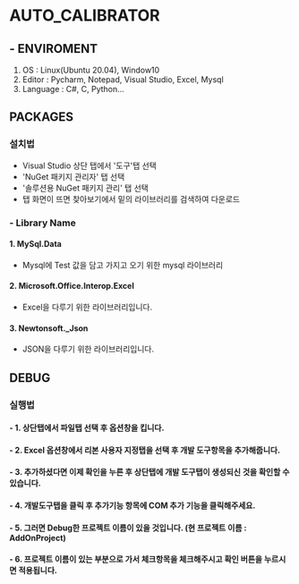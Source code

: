 # AUTO_CALIBRATOR
## - ENVIROMENT
1. OS : Linux(Ubuntu 20.04), Window10
2. Editor : Pycharm, Notepad, Visual Studio, Excel, Mysql
3. Language : C#, C, Python...


## PACKAGES
### 설치법
- Visual Studio 상단 탭에서 '도구'탭 선택
- 'NuGet 패키지 관리자' 탭 선택
- '솔루션용 NuGet 패키지 관리' 탭 선택
- 탭 화면이 뜨면 찾아보기에서 밑의 라이브러리를 검색하여 다운로드

### - Library Name
#### 1. MySql.Data 
- Mysql에 Test 값을 담고 가지고 오기 위한 mysql 라이브러리

#### 2. Microsoft.Office.Interop.Excel
- Excel을 다루기 위한 라이브러리입니다.

#### 3. Newtonsoft._Json  
- JSON을 다루기 위한 라이브러리입니다.

## DEBUG
### 실행법
#### - 1. 상단탭에서 파일탭 선택 후 옵션창을 킵니다.
#### - 2. Excel 옵션창에서 리본 사용자 지정탭을 선택 후 개발 도구항목을 추가해줍니다.
#### - 3. 추가하셨다면 이제 확인을 누른 후 상단탭에 개발 도구탭이 생성되신 것을 확인할 수 있습니다.
#### - 4. 개발도구탭을 클릭 후 추가기능 항목에 COM 추가 기능을 클릭해주세요.
#### - 5. 그러면 Debug한 프로젝트 이름이 있을 것입니다. (현 프로젝트 이름 : AddOnProject)
#### - 6. 프로젝트 이름이 있는 부분으로 가서 체크항목을 체크해주시고 확인 버튼을 누르시면 적용됩니다.
